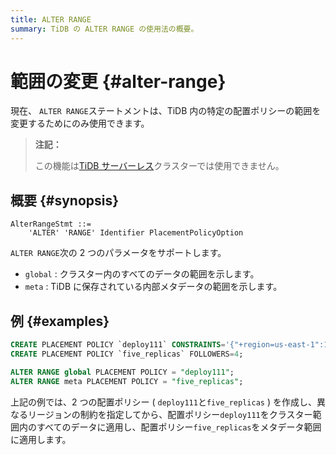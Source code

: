 ```yaml
---
title: ALTER RANGE
summary: TiDB の ALTER RANGE の使用法の概要。
---
```


# 範囲の変更 {#alter-range}

現在、 `ALTER RANGE`ステートメントは、TiDB 内の特定の配置ポリシーの範囲を変更するためにのみ使用できます。

> **注記：**
>
> この機能は[TiDB サーバーレス](https://docs.pingcap.com/tidbcloud/select-cluster-tier#tidb-serverless)クラスターでは使用できません。

## 概要 {#synopsis}

```ebnf+diagram
AlterRangeStmt ::=
    'ALTER' 'RANGE' Identifier PlacementPolicyOption
```

`ALTER RANGE`次の 2 つのパラメータをサポートします。

-   `global` : クラスター内のすべてのデータの範囲を示します。
-   `meta` : TiDB に保存されている内部メタデータの範囲を示します。

## 例 {#examples}

```sql
CREATE PLACEMENT POLICY `deploy111` CONSTRAINTS='{"+region=us-east-1":1, "+region=us-east-2": 1, "+region=us-west-1": 1}';
CREATE PLACEMENT POLICY `five_replicas` FOLLOWERS=4;

ALTER RANGE global PLACEMENT POLICY = "deploy111";
ALTER RANGE meta PLACEMENT POLICY = "five_replicas";
```

上記の例では、2 つの配置ポリシー ( `deploy111`と`five_replicas` ) を作成し、異なるリージョンの制約を指定してから、配置ポリシー`deploy111`をクラスター範囲内のすべてのデータに適用し、配置ポリシー`five_replicas`をメタデータ範囲に適用します。
